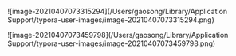 ![image-20210407073315294](/Users/gaosong/Library/Application Support/typora-user-images/image-20210407073315294.png)

![image-20210407073459798](/Users/gaosong/Library/Application Support/typora-user-images/image-20210407073459798.png)

